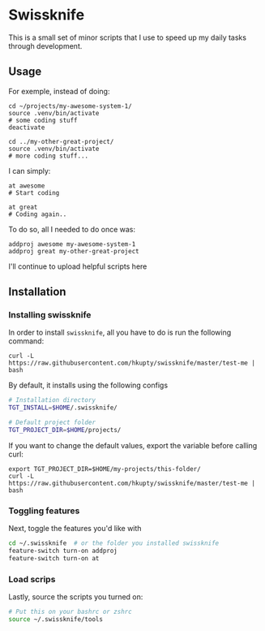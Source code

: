 # Swissknife

This is a small set of minor scripts that I use to speed up my daily tasks through development.

## Usage
For exemple, instead of doing:

```shell
cd ~/projects/my-awesome-system-1/
source .venv/bin/activate
# some coding stuff
deactivate

cd ../my-other-great-project/
source .venv/bin/activate
# more coding stuff...
```

I can simply:
```shell
at awesome
# Start coding

at great
# Coding again..
```

To do so, all I needed to do once was:
```shell
addproj awesome my-awesome-system-1
addproj great my-other-great-project
```

I'll continue to upload helpful scripts here

## Installation

### Installing swissknife
In order to install `swissknife`, all you have to do is run the following command:

```
curl -L https://raw.githubusercontent.com/hkupty/swissknife/master/test-me | bash
```

By default, it installs using the following configs
```bash
# Installation directory
TGT_INSTALL=$HOME/.swissknife/

# Default project folder
TGT_PROJECT_DIR=$HOME/projects/
```

If you want to change the default values, export the variable before calling curl:
```
export TGT_PROJECT_DIR=$HOME/my-projects/this-folder/
curl -L https://raw.githubusercontent.com/hkupty/swissknife/master/test-me | bash
```

### Toggling features
Next, toggle the features you'd like with
```bash
cd ~/.swissknife  # or the folder you installed swissknife
feature-switch turn-on addproj
feature-switch turn-on at
```

### Load scrips
Lastly, source the scripts you turned on:
```bash
# Put this on your bashrc or zshrc
source ~/.swissknife/tools
```
